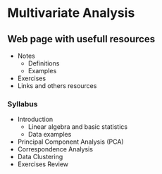 # Multivariate Analysis 

## Web page with usefull resources

+ Notes
  + Definitions
  + Examples
+ Exercises
+ Links and others resources

### Syllabus

+ Introduction
  + Linear algebra and basic statistics
  + Data examples
+ Principal Component Analysis (PCA)
+ Correspondence Analysis 
+ Data Clustering
+ Exercises Review
